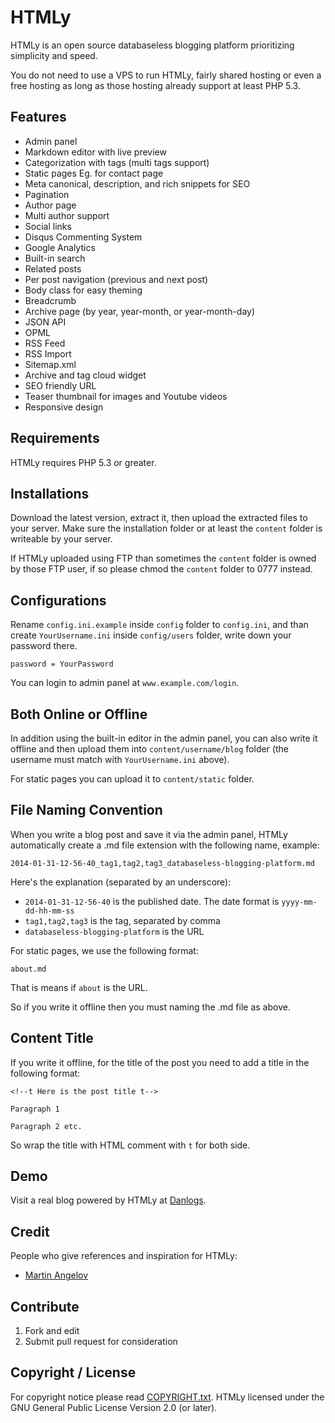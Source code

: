 HTMLy
=====

HTMLy is an open source databaseless blogging platform prioritizing simplicity and speed.

You do not need to use a VPS to run HTMLy, fairly shared hosting or even a free hosting as long as those hosting already support at least PHP 5.3.

Features
---------

- Admin panel
- Markdown editor with live preview
- Categorization with tags (multi tags support)
- Static pages Eg. for contact page
- Meta canonical, description, and rich snippets for SEO
- Pagination
- Author page
- Multi author support
- Social links
- Disqus Commenting System
- Google Analytics
- Built-in search
- Related posts
- Per post navigation (previous and next post)
- Body class for easy theming
- Breadcrumb
- Archive page (by year, year-month, or year-month-day)
- JSON API
- OPML
- RSS Feed
- RSS Import
- Sitemap.xml
- Archive and tag cloud widget
- SEO friendly URL
- Teaser thumbnail for images and Youtube videos
- Responsive design 

Requirements
------------

HTMLy requires PHP 5.3 or greater.

Installations
-------------

Download the latest version, extract it, then upload the extracted files to your server. Make sure the installation folder or at least the `content` folder is writeable by your server. 

If HTMLy uploaded using FTP than sometimes the `content` folder is owned by those FTP user, if so please chmod the `content` folder to 0777 instead.

Configurations
--------------

Rename `config.ini.example` inside `config` folder to `config.ini`, and than create `YourUsername.ini` inside `config/users` folder, write down your password there.

````
password = YourPassword
````

You can login to admin panel at `www.example.com/login`.

Both Online or Offline
----------------------

In addition using the built-in editor in the admin panel, you can also write it offline and then upload them into `content/username/blog` folder (the username must match with `YourUsername.ini` above). 

For static pages you can upload it to `content/static` folder.

File Naming Convention
----------------------

When you write a blog post and save it via the admin panel, HTMLy automatically create a .md file extension with the following name, example:

````
2014-01-31-12-56-40_tag1,tag2,tag3_databaseless-blogging-platform.md
````

Here's the explanation (separated by an underscore):

- `2014-01-31-12-56-40` is the published date. The date format is `yyyy-mm-dd-hh-mm-ss`
- `tag1,tag2,tag3` is the tag, separated by comma
- `databaseless-blogging-platform` is the URL

For static pages, we use the following format:

````
about.md
````

That is means if `about` is the URL.

So if you write it offline then you must naming the .md file as above.

Content Title
-------------

If you write it offline, for the title of the post you need to add a title in the following format:

    <!--t Here is the post title t-->

	Paragraph 1

	Paragraph 2 etc.

So wrap the title with HTML comment with `t` for both side.

Demo
----

Visit a real blog powered by HTMLy at [Danlogs](http://www.danlogs.com).

Credit
------

People who give references and inspiration for HTMLy:
* [Martin Angelov](http://tutorialzine.com)

Contribute
----------
1. Fork and edit
2. Submit pull request for consideration


Copyright / License
-------------------

For copyright notice please read [COPYRIGHT.txt](https://github.com/danpros/htmly/blob/master/COPYRIGHT.txt). HTMLy licensed under the GNU General Public License Version 2.0 (or later).
